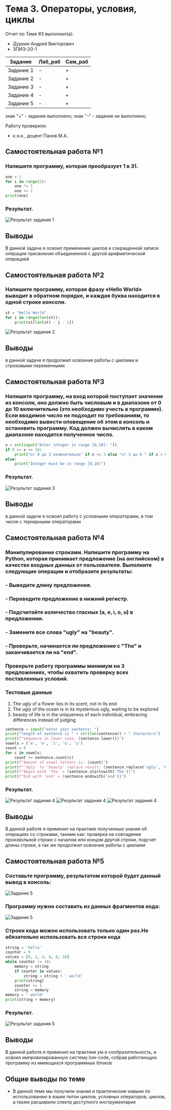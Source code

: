 # Тема 3. Операторы, условия, циклы
Отчет по Теме #3 выполнил(а):
- Дуркин Андрей Викторович
- ЗПИЭ-20-1

| Задание | Лаб_раб | Сам_раб |
| ------ |---------|---------|
| Задание 1 | -       | +       |
| Задание 2 | -       | +       |
| Задание 3 | -       | +       |
| Задание 4 | -       | +       |
| Задание 5 | -       | +       |

знак "+" - задание выполнено; знак "-" - задание не выполнено;

Работу проверили:
- к.э.н., доцент Панов М.А.

## Самостоятельная  работа №1
### Напишите программу, которая преобразует 1 в 31.

```python
one = 1
for i in range(2):
    one *= 5
    one += 1
print(one)
```
### Результат.
![Результат задания 1](./pics/task_1.png)

## Выводы

В данной задаче я освоил применение циклов и сокращенной записи операции присвоения объединенной с другой арифметической операцией 

## Самостоятельная работа №2
### Напишите программу, которая фразу «Hello World» выводит в обратном порядке, и каждая буква находится в одной строке консоли.

```python
st = "Hello World"
for i in range(len(st)):
    print(st[len(st) - i - 1])
```
![Результат задания 2](./pics/task_2.png)

## Выводы
в данной задаче я продолжил освоение работы с циклами и строковыми переменными

## Самостоятельная работа №3
### Напишите программу, на вход которой поступает значение из консоли, оно должно быть числовым и в диапазоне от 0 до 10 включительно (это необходимо учесть в программе). Если вводимое число не подходит по требованиям, то необходимо вывести оповещение об этом в консоль и остановить программу. Код должен вычислять в каком диапазоне находится полученное число.

```python
x = int(input("Enter integer in range [0,10]: "))
if 0 <= x <= 10:
    print("от 0 до 3 включительно" if x <= 3 else "от 3 до 6 " if x < 6 else "от 6 до 10 включительно")
else:
    print("Integer must be in range [0,10]")
```

### Результат.
![Результат задания 3](./pics/task_3.png)


## Выводы
в данной задаче я освоил работу с условными операторами, в том числе с тернарными операторами
  
## Самостоятельная работа №4
### Манипулирование строками. Напишите программу на Python, которая принимает предложение (на английском) в качестве входных данных от пользователя. Выполните следующие операции и отобразите результаты:
### - Выведите длину предложения.
### - Переведите предложение в нижний регистр.
### - Подсчитайте количество гласных (a, e, i, o, u) в предложении.
### - Замените все слова "ugly" на "beauty".
### - Проверьте, начинается ли предложение с "The" и заканчивается ли на "end".
### Проверьте работу программы минимум на 3 предложениях, чтобы охватить проверку всех поставленных условий.


### Тестовые данные 
1. The ugly of a flower lies in its scent, not in its end
2. The ugly of the ocean is in its mysterious ugly, waiting to be explored
3. beauty of life is in the uniqueness of each individual, embracing differences instead of judging

```python
sentence = input("enter your sentence: ")
print("length of sentence is " + str(len(sentence)) + " characters")
print(f"sequence in lower case: {sentence.lower()}")
vowels = ('a', 'e', 'i', 'o', 'u')
count = 0
for c in vowels:
    count += sentence.count(c)
print(f"Amount of vowel letters is: {count}")
print(f"'Ugly' to 'beauty' replace result: {sentence.replace('ugly', 'beauty')}")
print(f"Begin with 'the' = {sentence.startswith('The')}")
print(f"End with 'end' = {sentence.endswith('end')}")
```

### Результат.
![Результат задания 4](./pics/task_4.png)
![Результат задания 4](./pics/task_4_2.png)
![Результат задания 4](./pics/task_4_3.png)

## Выводы

В данной работе я применил на практике полученные знания об операциях со строками, такими как:
проверка на совпадение произвольной строки с началом или концом другой строки, подсчет длины строки, а так же продолжил освоение работы с циклами

## Самостоятельная работа №5
### Составьте программу, результатом которой будет данный вывод в консоль:
![Задание 5](./pics/Screenshot_1.png)
### Программу нужно составить из данных фрагментов кода:
![Задание 5](./pics/Screenshot_2.png)
### Строки кода можно использовать только один раз.Не обязательно использовать все строки кода

```python
string = 'hello'
counter = 0
values = [0, 2, 4, 6, 8, 10]
while counter != 10:
    memory = string
    if counter in values:
        string = string + ' world'
    print(string)
    counter += 1
    string = memory
memory = ' world'
print(string + memory)
```

### Результат.
![Результат задания 5](./pics/task_5.png)

## Выводы

В данной работе я применил на практике ум и сообразительность, и освоил импровизированную систему low-code, собрав работающую программу из имеющихся программных блоков

## Общие выводы по теме
- В данной теме мы получили знания и практические навыки по использованию в языке питон циклов, условных операторов, циклов, а также расширили спектр доступного инструментария


